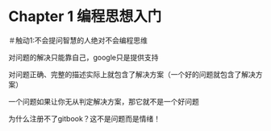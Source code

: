 # Chapter 1 编程思想入门

＃触动1:不会提问智慧的人绝对不会编程思维

对问题的解决只能靠自己，google只是提供支持

对问题正确、完整的描述实际上就包含了解决方案（一个好的问题就包含了解决方案）

一个问题如果让你无从判定解决方案，那它就不是一个好问题

为什么注册不了gitbook？这不是问题而是情绪！


